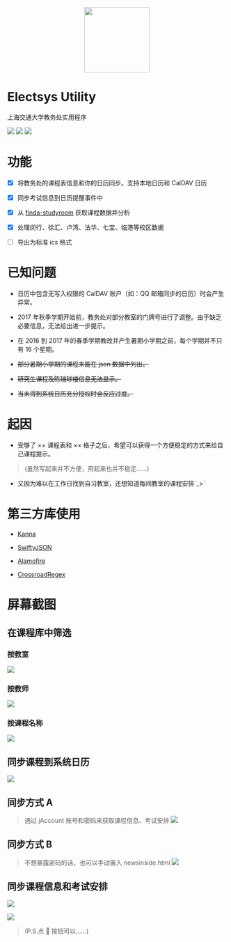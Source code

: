 <div align=center>
    <img width="150" height="150" src="https://raw.githubusercontent.com/yuxiqian/electsys-utility/master/Electsys%20Utility/Icons/Weiwei.png"/>
</div>


# Electsys Utility

上海交通大学教务处实用程序

![](https://img.shields.io/badge/platform-macOS-brightgreen.svg)
![](https://img.shields.io/badge/swift-v5.0-orange.svg)
![](https://img.shields.io/badge/license-MIT-green.svg)

# 功能

 - [x] 将教务处的课程表信息和你的日历同步。支持本地日历和 CalDAV 日历
 
 - [x] 同步考试信息到日历提醒事件中
 
 - [x] 从 [finda-studyroom](https://github.com/yuxiqian/finda-studyroom) 获取课程数据并分析
 
 - [x] 处理闵行、徐汇、卢湾、法华、七宝、临港等校区数据
 
 - [ ] 导出为标准 ics 格式

# 已知问题

* 日历中包含无写入权限的 CalDAV 账户（如：QQ 邮箱同步的日历）时会产生异常。

* 2017 年秋季学期开始前，教务处对部分教室的门牌号进行了调整。由于缺乏必要信息，无法给出进一步提示。

* 在 2016 到 2017 年的春季学期教改并产生暑期小学期之前，每个学期并不只有 16 个星期。

* ~~部分暑期小学期的课程未能在 json 数据中列出。~~

* ~~研究生课程及陈瑞球楼信息无法显示。~~

* ~~当未得到系统日历充分授权时会反应过度。~~

# 起因

* 受够了 ×× 课程表和 ×× 格子之后，希望可以获得一个方便稳定的方式来给自己课程提示。
> (虽然写起来并不方便，用起来也并不稳定……)

* 又因为难以在工作日找到自习教室，还想知道每间教室的课程安排ˊ_>ˋ

# 第三方库使用

* [Kanna](https://github.com/tid-kijyun/Kanna)

* [SwiftyJSON](https://github.com/SwiftyJSON/SwiftyJSON)

* [Alamofire](https://github.com/Alamofire/Alamofire)

* [CrossroadRegex](https://github.com/crossroadlabs/Regex)

# 屏幕截图
## 在课程库中筛选
### 按教室
![](https://raw.githubusercontent.com/yuxiqian/electsys-utility/master/Electsys%20Utility/Screenshots/按教室筛选.png)

### 按教师
![](https://raw.githubusercontent.com/yuxiqian/electsys-utility/master/Electsys%20Utility/Screenshots/按教师筛选.png)

### 按课程名称
![](https://raw.githubusercontent.com/yuxiqian/electsys-utility/master/Electsys%20Utility/Screenshots/按课名筛选.png)

## 同步课程到系统日历
![](https://raw.githubusercontent.com/yuxiqian/electsys-utility/master/Electsys%20Utility/Screenshots/系统日历.png)

## 同步方式 A
> 通过 jAccount 账号和密码来获取课程信息、考试安排
![](https://raw.githubusercontent.com/yuxiqian/electsys-utility/master/Electsys%20Utility/Screenshots/登录界面.png)

## 同步方式 B
> 不想暴露密码的话，也可以手动置入 newsinside.html
![](https://raw.githubusercontent.com/yuxiqian/electsys-utility/master/Electsys%20Utility/Screenshots/手动置入页面.png)

## 同步课程信息和考试安排
![](https://raw.githubusercontent.com/yuxiqian/electsys-utility/master/Electsys%20Utility/Screenshots/课程同步页面.png)

![](https://raw.githubusercontent.com/yuxiqian/electsys-utility/master/Electsys%20Utility/Screenshots/考试同步页面.png)

> (P.S.点 🎲 按钮可以……)
